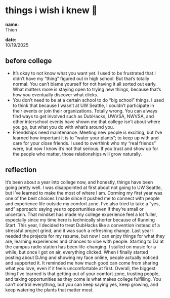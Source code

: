 # things i wish i knew 🌸

**name:**  
Thien

**date:**  
10/19/2025

## before college 
- It’s okay to not know what you want yet.
I used to be frustrated that I didn’t have my “thing” figured out in high school. But that’s totally normal. You can’t blame yourself for not having it all sorted out early. What matters more is staying open to trying new things, because that’s how you eventually discover what clicks.
- You don’t need to be at a certain school to do “big school” things.
I used to think that because I wasn’t at UW Seattle, I couldn’t participate in their events or join their organizations. Totally wrong. You can always find ways to get involved such as DubHacks, UWVSA, NWVSA, and other interschool events have shown me that college isn’t about where you go, but what you do with what’s around you.
- Friendships need maintenance.
Meeting new people is exciting, but I’ve learned how important it is to “water your plants”; to keep up with and care for your close friends. I used to overthink who my “real friends” were, but now I know it’s not that serious. If you trust and show up for the people who matter, those relationships will grow naturally.
## reflection  
It’s been about a year into college now, and honestly, things have been going pretty well. I was disappointed at first about not going to UW Seattle, but I’ve learned to make the most of where I am. Dorming my first year was one of the best choices I made since it pushed me to connect with people and experience life outside my comfort zone.
I’ve also tried to take a “yes, and” approach: saying yes to opportunities even if they’re small or uncertain. That mindset has made my college experience feel a lot fuller, especially since my time here is technically shorter because of Running Start.
This year, I decided to treat DubHacks like a convention instead of a stressful project grind, and it was such a refreshing change. Last year I needed the projects for my resume, but now I can enjoy things for what they are, learning experiences and chances to vibe with people.
Starting to DJ at the campus radio station has been life-changing. I stalled on music for a while, but once I got on air, everything clicked. When I finally started posting about DJing and showing my face online, people actually noticed and supported it. It reminded me how much good can come from sharing what you love, even if it feels uncomfortable at first.
Overall, the biggest thing I’ve learned is that getting out of your comfort zone, trusting people, and taking opportunities as they come is what makes college fulfilling. You can’t control everything, but you can keep saying yes, keep growing, and keep watering the plants that matter most.
